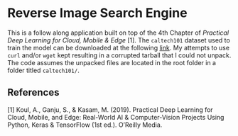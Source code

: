 # Reverse Image Search Engine  
This is a follow along application built on top of the 4th Chapter of *Practical Deep Learning for Cloud, Mobile & Edge* [1]. The `caltech101` dataset used to train the model can be downloaded at the following [link](https://drive.google.com/file/d/137RyRjvTBkBiIfeYBNZBtViDHQ6_Ewsp/view). My attempts to use `curl` and/or `wget` kept resulting in a corrupted tarball that I could not unpack. The code assumes the unpacked files are located in the root folder in a folder titled `caltech101/`.


## References  
[1] Koul, A., Ganju, S., & Kasam, M. (2019). Practical Deep Learning for Cloud, Mobile, and Edge: Real-World AI & Computer-Vision Projects Using Python, Keras & TensorFlow (1st ed.). O’Reilly Media.
